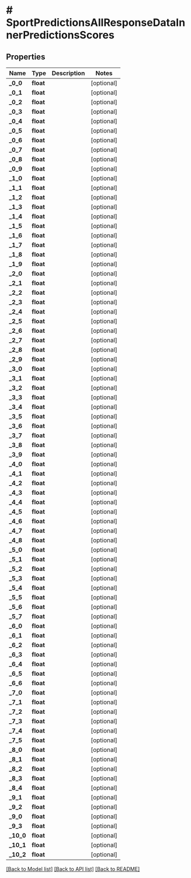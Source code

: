 # # SportPredictionsAllResponseDataInnerPredictionsScores

## Properties

Name | Type | Description | Notes
------------ | ------------- | ------------- | -------------
**_0_0** | **float** |  | [optional]
**_0_1** | **float** |  | [optional]
**_0_2** | **float** |  | [optional]
**_0_3** | **float** |  | [optional]
**_0_4** | **float** |  | [optional]
**_0_5** | **float** |  | [optional]
**_0_6** | **float** |  | [optional]
**_0_7** | **float** |  | [optional]
**_0_8** | **float** |  | [optional]
**_0_9** | **float** |  | [optional]
**_1_0** | **float** |  | [optional]
**_1_1** | **float** |  | [optional]
**_1_2** | **float** |  | [optional]
**_1_3** | **float** |  | [optional]
**_1_4** | **float** |  | [optional]
**_1_5** | **float** |  | [optional]
**_1_6** | **float** |  | [optional]
**_1_7** | **float** |  | [optional]
**_1_8** | **float** |  | [optional]
**_1_9** | **float** |  | [optional]
**_2_0** | **float** |  | [optional]
**_2_1** | **float** |  | [optional]
**_2_2** | **float** |  | [optional]
**_2_3** | **float** |  | [optional]
**_2_4** | **float** |  | [optional]
**_2_5** | **float** |  | [optional]
**_2_6** | **float** |  | [optional]
**_2_7** | **float** |  | [optional]
**_2_8** | **float** |  | [optional]
**_2_9** | **float** |  | [optional]
**_3_0** | **float** |  | [optional]
**_3_1** | **float** |  | [optional]
**_3_2** | **float** |  | [optional]
**_3_3** | **float** |  | [optional]
**_3_4** | **float** |  | [optional]
**_3_5** | **float** |  | [optional]
**_3_6** | **float** |  | [optional]
**_3_7** | **float** |  | [optional]
**_3_8** | **float** |  | [optional]
**_3_9** | **float** |  | [optional]
**_4_0** | **float** |  | [optional]
**_4_1** | **float** |  | [optional]
**_4_2** | **float** |  | [optional]
**_4_3** | **float** |  | [optional]
**_4_4** | **float** |  | [optional]
**_4_5** | **float** |  | [optional]
**_4_6** | **float** |  | [optional]
**_4_7** | **float** |  | [optional]
**_4_8** | **float** |  | [optional]
**_5_0** | **float** |  | [optional]
**_5_1** | **float** |  | [optional]
**_5_2** | **float** |  | [optional]
**_5_3** | **float** |  | [optional]
**_5_4** | **float** |  | [optional]
**_5_5** | **float** |  | [optional]
**_5_6** | **float** |  | [optional]
**_5_7** | **float** |  | [optional]
**_6_0** | **float** |  | [optional]
**_6_1** | **float** |  | [optional]
**_6_2** | **float** |  | [optional]
**_6_3** | **float** |  | [optional]
**_6_4** | **float** |  | [optional]
**_6_5** | **float** |  | [optional]
**_6_6** | **float** |  | [optional]
**_7_0** | **float** |  | [optional]
**_7_1** | **float** |  | [optional]
**_7_2** | **float** |  | [optional]
**_7_3** | **float** |  | [optional]
**_7_4** | **float** |  | [optional]
**_7_5** | **float** |  | [optional]
**_8_0** | **float** |  | [optional]
**_8_1** | **float** |  | [optional]
**_8_2** | **float** |  | [optional]
**_8_3** | **float** |  | [optional]
**_8_4** | **float** |  | [optional]
**_9_1** | **float** |  | [optional]
**_9_2** | **float** |  | [optional]
**_9_0** | **float** |  | [optional]
**_9_3** | **float** |  | [optional]
**_10_0** | **float** |  | [optional]
**_10_1** | **float** |  | [optional]
**_10_2** | **float** |  | [optional]

[[Back to Model list]](../../README.md#models) [[Back to API list]](../../README.md#endpoints) [[Back to README]](../../README.md)
